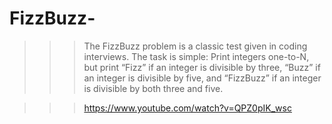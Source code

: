 # FizzBuzz-
>>>The FizzBuzz problem is a classic test given in coding interviews. The task is simple: Print integers one-to-N, but print “Fizz” if an integer is divisible by three, “Buzz” if an integer is divisible by five, and “FizzBuzz” if an integer is divisible by both three and five.

>>> https://www.youtube.com/watch?v=QPZ0pIK_wsc

